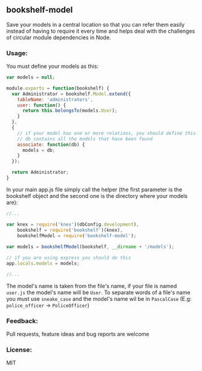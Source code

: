 ## bookshelf-model

Save your models in a central location so that you can refer them easily instead of having to require it every time and helps deal with the challenges of circular module dependencies in Node.

### Usage:

You must define your models as this:

```javascript
var models = null;

module.exports = function(bookshelf) {
  var Administrator = bookshelf.Model.extend({
    tableName: 'administrators',
    user: function() {
      return this.belongsTo(models.User);
    }
  },
  {
    // if your model has one or more relations, you should define this function
    // db contains all the models that have been found
    associate: function(db) {
      models = db;
    }
  });

  return Administrator;
}
```

In your main app.js file simply call the helper (the first parameter is the bookshelf object and the second one is the directory where your models are):

```javascript
//...

var knex = require('knex')(dbConfig.development),
    bookshelf = require('bookshelf')(knex),
    bookshelfModel = require('bookshelf-model');
    
var models = bookshelfModel(bookshelf, __dirname + '/models');

// if you are using express you should do this
app.locals.models = models;

//...
```

The model's name is taken from the file's name, if your file is named `user.js` the model's name will be `User`. To separate words of a file's name you must use `sneake_case` and the model's name wil be in `PascalCase` (E.g: `police_officer` -> `PoliceOfficer`)

### Feedback:

Pull requests, feature ideas and bug reports are welcome

### License:

MIT
